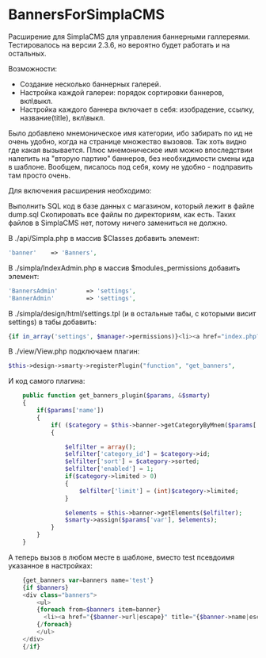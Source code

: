 # BannersForSimplaCMS


Расширение для SimplaCMS для управления баннерными галлереями. 
Тестировалось на версии 2.3.6, но вероятно будет работать и на остальных.

Возможности:
* Создание несколько баннерных галерей.
* Настройка каждой галереи: порядок сортировки баннеров, вкл\выкл.
* Настройка каждого баннера включает в себя: изобрадение, ссылку, название(title), вкл\выкл.

Было добавлено мнемоническое имя категории, ибо забирать по ид не очень удобно, когда на странице множество вызовов. Так хоть видно где какая вызывается.  Плюс мнемоническое имя можно впоследствии налепить на "вторую партию" баннеров, без необхидимости смены ида в шаблоне. Вообщем, писалось под себя, кому не удобно - подправить там просто очень. 

Для включения расширения необходимо:

Выполнить SQL код в базе данных с магазином, который лежит в файле dump.sql
Скопировать все файлы по директориям, как есть. Таких файлов в SimplaCMS нет, потому ничего замениться не должно.

В ./api/Simpla.php в массив $Classes добавить элемент:
```php
'banner' 	=> 'Banners', 
```

В ./simpla/IndexAdmin.php в массив $modules_permissions добавить элемент:
```php
'BannersAdmin'		  => 'settings',
'BannerAdmin'		  => 'settings',
```

В ./simpla/design/html/settings.tpl (и в остальные табы, с которыми висит settings) в табы добавить:
```php
{if in_array('settings', $manager->permissions)}<li><a href="index.php?module=BannersAdmin">Баннеры</a></li>{/if}
```

В ./view/View.php подключаем плагин:
```php
$this->design->smarty->registerPlugin("function", "get_banners",               array($this, 'get_banners_plugin'));
```
И код самого плагина:
```php
	public function get_banners_plugin($params, &$smarty)
	{
		if($params['name'])
		{
			if( ($category = $this->banner->getCategoryByMnem($params['name']) ))
			{

				$elfilter = array();
				$elfilter['category_id'] = $category->id;
				$elfilter['sort'] = $category->sorted;
				$elfilter['enabled'] = 1;
				if($category->limited > 0)
				{
					$elfilter['limit'] = (int)$category->limited;
				}

				$elements = $this->banner->getElements($elfilter);
				$smarty->assign($params['var'], $elements);
			}
		}
	}
```


А теперь вызов в любом месте в шаблоне, вместо test псевдоимя указанное в настройках:

```php
	{get_banners var=banners name='test'}
	{if $banners}
    <div class="banners">
        <ul>
		{foreach from=$banners item=banner}
          <li><a href="{$banner->url|escape}" title="{$banner->name|escape}"><img src="{$banner->image|resize:280:230}" alt="{$banner->name|escape}"></a></li>
		{/foreach}
        </ul>
    </div>
	{/if}
```
